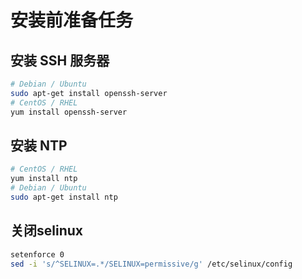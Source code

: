 # 安装前准备任务
## 安装 SSH 服务器

```bash
# Debian / Ubuntu
sudo apt-get install openssh-server
# CentOS / RHEL
yum install openssh-server
```

## 安装 NTP

```bash
# CentOS / RHEL
yum install ntp
# Debian / Ubuntu
sudo apt-get install ntp
```

## 关闭selinux

```bash
setenforce 0
sed -i 's/^SELINUX=.*/SELINUX=permissive/g' /etc/selinux/config
```